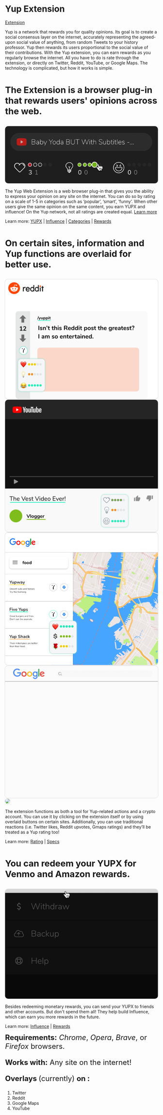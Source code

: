 

# Yup Extension

[Extension](https://chrome.google.com/webstore/detail/yup/nhmeoaahigiljjdkoagafdccikgojjoi)

Yup is a network that rewards you for quality opinions. Its goal is to create a social consensus layer on the internet, accurately representing the agreed-upon social value of anything, from random Tweets to your history professor. Yup then rewards its users proportional to the social value of their contributions. With the Yup extension, you can earn rewards as you regularly browse the internet. All you have to do is rate through the extension, or directly on Twitter, Reddit, YouTube, or Google Maps. The technology is complicated, but how it works is simple.

<div class="header1">
The Extension is a browser plug-in that rewards users' opinions across the web.
</div>

<div class="cont">
  <div class="tooltip">
  <img width="600rem" style="" class="rounded-img" src="media/votedemo.gif">
  <div class="tooltiptext">Extension Popup</div>
</div>
</div>

The Yup Web Extension is a web browser plug-in that gives you the ability to express your opinion on any site on the internet. You can do so by rating on a scale of 1-5 in categories such as ‘popular’, ‘smart’, ‘funny’. When other users give the same opinion on the same content, you earn YUPX and influence! On the Yup network, not all ratings are created equal. [Learn more](rating.md)

Learn more: [YUPX](/token.md) | [Influence](/influence.md) | [Categories](/categories.md) | [Rewards](rewards.md)

<div class="header1">
On certain sites, information and Yup functions are overlaid for better use.
</div>

<div class="grid-container">
  <div class="grid-item">
    <img class="rounded-img" src="media/reddit.png">
  </div>
  <div class="grid-item">
    <img class="rounded-img" src="media/youtube.png">
  </div>
  <div class="grid-item">
    <img class="rounded-img" src="media/gmaps.png">
  </div>
  <div class="grid-item">
    <img class="rounded-img" src="media/google.gif">
  </div>
  <div class="grid-item">
    <img class="rounded-img" src="media/article.gif">
  </div>
</div>
</div>
</div>

The extension functions as both a tool for Yup-related actions and a crypto account. You can use it by clicking on the extension itself or by using overlaid buttons on certain sites. Additionally, you can use traditional reactions (i.e. Twitter likes, Reddit upvotes, Gmaps ratings) and they’ll be treated as a Yup rating too!

Learn more: [Rating](/rating.md) | [Specs](/specs.md)

<div class="header1">
You can redeem your YUPX for Venmo and Amazon rewards.
</div>

<div class="cont">
  <div class="tooltip">
  <img width="600rem" style="" class="rounded-img" src="media/withdraw.gif">
  <div class="tooltiptext">Redeem to Amazon</div>
</div>
</div>

Besides redeeming monetary rewards, you can send your YUPX to friends and other accounts. But don't spend them all! They help build Influence, which can earn you more rewards in the future.

Learn more: [Influence](/influence.md) | [Rewards](rewards.md)

<div class="header2"><strong>Requirements:</strong> <em>Chrome</em>, <em>Opera</em>, <em>Brave</em>, or <em>Firefox</em> browsers.

<strong>Works with:</strong> Any site on the internet!

<strong>Overlays </strong> (currently) <strong> on :</strong>
</div>

1. Twitter
2. Reddit
3. Google Maps
4. YouTube

<style>

.cont {
  width:100%;
  text-align:center;
}
.rounded-img {
  border-radius:10px;
  box-shadow: 0px 0px 2px 1px #dddddd;
}
.tooltip {
  position: relative;
  display: inline-block;
}
.tooltip .tooltiptext {
  visibility: hidden;
  width: 50px;
  background-color: grey;
  opacity:0.9;
  color: #fff;
  text-align: center;
  border-radius: 6px;
  padding: 5px 0;
  position: absolute;
  z-index: 1;
}
.tooltip:hover .tooltiptext {
  visibility: visible;
}
{
  box-sizing: border-box;
}

.column {
  float: left;
  width: 50%;
  padding: 0px;
}

.row:after {
  content: "";
  display: table;
  clear: both;
}
.header1 {
  font-size: 1.8rem;
  font-weight: bold;
  padding: 2rem 0px;
}
.header2 {
  font-size: 1.5rem;
}
</style>

